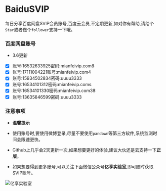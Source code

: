 # BaiduSVIP

每日分享百度网盘SVIP会员账号,百度云会员,不定期更新,如对你有帮助,请给个`Star`或者做个`follower`支持一下哦。

### 百度网盘账号 

- 3.6更新

- [x] 账号:16532633925密码:mianfeivip.com8 
- [x] 账号:17111004221账号:mianfeivip.com4
- [x] 账号:15934502834密码:uuuu3333
- [x] 账号:16534101312密码:mianfeivip.coms
- [x] 账号:16534101330密码:mianfeivip.com38
- [x] 账号:13635846599密码:uuuu3333
### 注意事项

- **温馨提示**

- 使用账号时,要使用微博登录,尽量不要使用`pandown`等第三方软件,系统监测时间会限速更快。

- Github上几乎会2天更新一次,如果想要更好的体验,建议大伙还是去支持一下**正版**。

- 如果想要得到更多账号,可以关注下面微信公众号**亿享实验室**,即可随时获取SVIP账号。

![亿享实验室](https://ae01.alicdn.com/kf/H5082b6f3bdfc456bb7b5de0f9c104212L.png)
